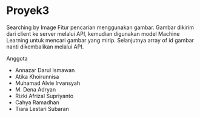 # Proyek3
Searching by Image
Fitur pencarian menggunakan gambar. Gambar dikirim dari client ke server melalui API, kemudian digunakan model Machine Learning untuk mencari gambar yang mirip. Selanjutnya array of id gambar nanti dikembalikan melalui API.

Anggota
* Annazar Darul Ismawan
* Atika Khoirunnisa
* Muhamad Alvie Irvansyah
* M. Dena Adryan
* Rizki Afrizal Supriyanto
* Cahya Ramadhan
* Tiara Lestari Subaran
